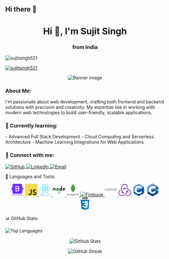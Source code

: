 ## Hi there 👋


<h1 align="center">Hi 👋, I'm Sujit Singh</h1>
<h3 align="center">from India</h3>

<p align="left"> <img src="https://komarev.com/ghpvc/?username=sujitsingh521&label=Profile%20views&color=0e75b6&style=flat" alt="sujitsingh521" /> </p>

<p align="left"> <a href="https://github.com/ryo-ma/github-profile-trophy"><img src="https://github-profile-trophy.vercel.app/?username=sujitsingh521" alt="sujitsingh521" /></a> </p>

<p align="center"> <img src="https://img.freepik.com/premium-photo/late-night-coding-young-male-programmer-works-his-computer-dark-office-he-is-wearing-glasses-casual-shirt_1187703-1072.jpg" alt="Banner Image"> </p>
<h3 align="left">About Me:</h3> <p> I'm passionate about web development, crafting both frontend and backend solutions with precision and creativity. My expertise lies in working with modern web technologies to build user-friendly, scalable applications. </p> <h3 align="left">🌱 Currently learning:</h3> - Advanced Full Stack Development - Cloud Computing and Serverless Architecture - Machine Learning Integrations for Web Applications
<h3 align="left">🔗 Connect with me:</h3> <p align="left"> <a href="https://github.com/sujitsingh521" target="_blank"> <img align="center" src="https://img.shields.io/badge/GitHub-%2312100E.svg?style=for-the-badge&logo=github&logoColor=white" alt="GitHub" /> </a> <a href="https://www.linkedin.com/in/sujitsingh521/" target="_blank"> <img align="center" src="https://img.shields.io/badge/LinkedIn-%230077B5.svg?style=for-the-badge&logo=linkedin&logoColor=white" alt="LinkedIn" /> </a> <a href="mailto:sujitsingh521@example.com" target="_blank"> <img align="center" src="https://img.shields.io/badge/Email-%23D14836.svg?style=for-the-badge&logo=gmail&logoColor=white" alt="Email" /> </a> </p>
🚀 Languages and Tools:

<p align="center"> <a href="https://getbootstrap.com" target="_blank"> <img src="https://raw.githubusercontent.com/devicons/devicon/master/icons/bootstrap/bootstrap-plain-wordmark.svg" alt="Bootstrap" width="40" height="40"/> </a> <a href="https://developer.mozilla.org/en-US/docs/Web/JavaScript" target="_blank"> <img src="https://raw.githubusercontent.com/devicons/devicon/master/icons/javascript/javascript-original.svg" alt="JavaScript" width="40" height="40"/> </a> <a href="https://reactjs.org/" target="_blank"> <img src="https://raw.githubusercontent.com/devicons/devicon/master/icons/react/react-original-wordmark.svg" alt="React.js" width="40" height="40"/> </a> <a href="https://nodejs.org/" target="_blank"> <img src="https://raw.githubusercontent.com/devicons/devicon/master/icons/nodejs/nodejs-original-wordmark.svg" alt="Node.js" width="40" height="40"/> </a> <a href="https://www.mongodb.com/" target="_blank"> <img src="https://raw.githubusercontent.com/devicons/devicon/master/icons/mongodb/mongodb-original-wordmark.svg" alt="MongoDB" width="40" height="40"/> </a> <a href="https://firebase.google.com/" target="_blank"> <img src="https://www.vectorlogo.zone/logos/firebase/firebase-icon.svg" alt="Firebase" width="40" height="40"/> </a> <a href="https://expressjs.com" target="_blank"> <img src="https://raw.githubusercontent.com/devicons/devicon/master/icons/express/express-original-wordmark.svg" alt="Express.js" width="40" height="40"/> </a> <a href="https://redux.js.org" target="_blank"> <img src="https://raw.githubusercontent.com/devicons/devicon/master/icons/redux/redux-original.svg" alt="Redux" width="40" height="40"/> </a> <a href="https://www.w3schools.com/c/" target="_blank"> <img src="https://raw.githubusercontent.com/devicons/devicon/master/icons/c/c-original.svg" alt="C" width="40" height="40"/> </a> <a href="https://www.w3schools.com/cpp/" target="_blank"> <img src="https://raw.githubusercontent.com/devicons/devicon/master/icons/cplusplus/cplusplus-original.svg" alt="C++" width="40" height="40"/> </a> <a href="https://www.w3schools.com/css/" target="_blank"> <img src="https://raw.githubusercontent.com/devicons/devicon/master/icons/css3/css3-original-wordmark.svg" alt="CSS3" width="40" height="40"/> </a> </p>
📊 GitHub Stats:

<p align="left"> <img align="center" src="https://github-readme-stats.vercel.app/api/top-langs?username=sujitsingh521&show_icons=true&locale=en&layout=compact" alt="Top Languages" /> </p> <p align="center"> <img align="center" src="https://github-readme-stats.vercel.app/api?username=sujitsingh521&show_icons=true&locale=en" alt="GitHub Stats" /> </p> <p align="center"> <img align="center" src="https://github-readme-streak-stats.herokuapp.com/?user=sujitsingh521&" alt="GitHub Streak" /> </p>
